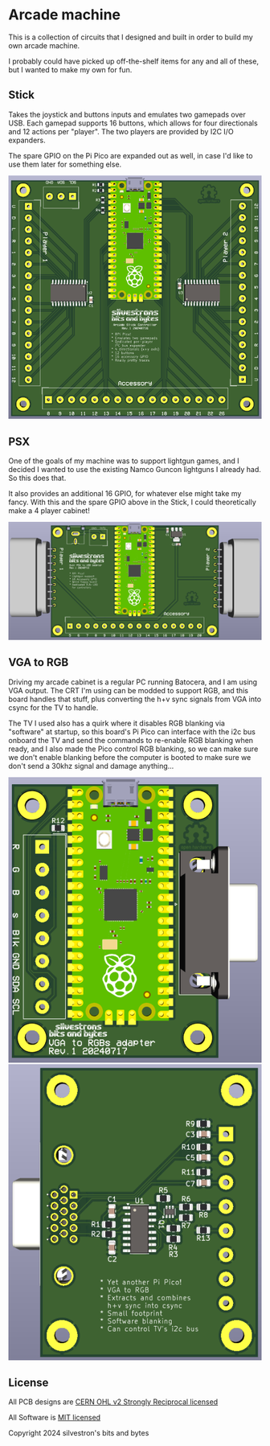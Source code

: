 # Arcade machine

This is a collection of circuits that I designed and built in order to build my own arcade machine.

I probably could have picked up off-the-shelf items for any and all of these, but I wanted to make my own for fun.

## Stick

Takes the joystick and buttons inputs and emulates two gamepads over USB. Each gamepad supports 16 buttons, which allows for four directionals and 12 actions per "player". The two players are provided by I2C I/O expanders.

The spare GPIO on the Pi Pico are expanded out as well, in case I'd like to use them later for something else.

![stick.png](stick/front.png)

## PSX

One of the goals of my machine was to support lightgun games, and I decided I wanted to use the existing Namco Guncon lightguns I already had. So this does that.

It also provides an additional 16 GPIO, for whatever else might take my fancy. With this and the spare GPIO above in the Stick, I could theoretically make a 4 player cabinet!

![psx.png](psx/front.png)

## VGA to RGB

Driving my arcade cabinet is a regular PC running Batocera, and I am using VGA output. The CRT I'm using can be modded to support RGB, and this board handles that stuff, plus converting the h+v sync signals from VGA into csync for the TV to handle.

The TV I used also has a quirk where it disables RGB blanking via "software" at startup, so this board's Pi Pico can interface with the i2c bus onboard the TV and send the commands to re-enable RGB blanking when ready, and I also made the Pico control RGB blanking, so we can make sure we don't enable blanking before the computer is booted to make sure we don't send a 30khz signal and damage anything...

![vga-front.png](vga/front.png) ![vga-back.png](vga/back.png)

## License

All PCB designs are [CERN OHL v2 Strongly Reciprocal licensed](LICENSE-HW.md)

All Software is [MIT licensed](LICENSE-SW.md)

Copyright 2024 silvestron's bits and bytes